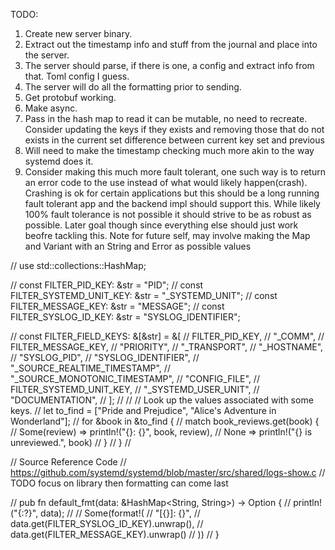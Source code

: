 TODO:
1. Create new server binary.
2. Extract out the timestamp info and stuff from the journal and place into the server.
3. The server should parse, if there is one, a config and extract info from that. Toml config I guess.
4. The server will do all the formatting prior to sending.
5. Get protobuf working.
6. Make async.
7. Pass in the hash map to read it can be mutable, no need to recreate.
    Consider updating the keys if they exists and removing those that do not exists in the current set difference between current key set and previous
8. Will need to make the timestamp checking much more akin to the way systemd does it.
9. Consider making this much more fault tolerant, one such way is to return an error code to the use instead of what would likely happen(crash). 
    Crashing is ok for certain applications but this should be a long running fault tolerant app and the backend impl should support this.
    While likely 100% fault tolerance is not possible it should strive to be as robust as possible. Later goal though since everything else should 
    just work beofre tackling this. Note for future self, may involve making the Map and Variant with an String and Error as possible values



// use std::collections::HashMap;

// const FILTER_PID_KEY: &str = "PID";
// const FILTER_SYSTEMD_UNIT_KEY: &str = "_SYSTEMD_UNIT";
// const FILTER_MESSAGE_KEY: &str = "MESSAGE";
// const FILTER_SYSLOG_ID_KEY: &str =  "SYSLOG_IDENTIFIER";

// const FILTER_FIELD_KEYS: &[&str] = &[
// FILTER_PID_KEY,
// "_COMM",
// FILTER_MESSAGE_KEY,
// "PRIORITY",
// "_TRANSPORT",
// "_HOSTNAME",
// "SYSLOG_PID",
// "SYSLOG_IDENTIFIER",
// "_SOURCE_REALTIME_TIMESTAMP",
// "_SOURCE_MONOTONIC_TIMESTAMP",
// "CONFIG_FILE",
// FILTER_SYSTEMD_UNIT_KEY,
// "_SYSTEMD_USER_UNIT",
// "DOCUMENTATION",
// ];
//
//
// Look up the values associated with some keys.
// let to_find = ["Pride and Prejudice", "Alice's Adventure in Wonderland"];
// for &book in &to_find {
// match book_reviews.get(book) {
// Some(review) => println!("{}: {}", book, review),
// None => println!("{} is unreviewed.", book)
// }
// }
//

// Source Reference Code
// https://github.com/systemd/systemd/blob/master/src/shared/logs-show.c
// TODO focus on library then formatting can come last

// pub fn default_fmt(data: &HashMap<String, String>) -> Option<String> {
// println!("{:?}", data);
//
// Some(format!(
// "[{}]: {}",
// data.get(FILTER_SYSLOG_ID_KEY).unwrap(),
// data.get(FILTER_MESSAGE_KEY).unwrap()
// ))
// }
